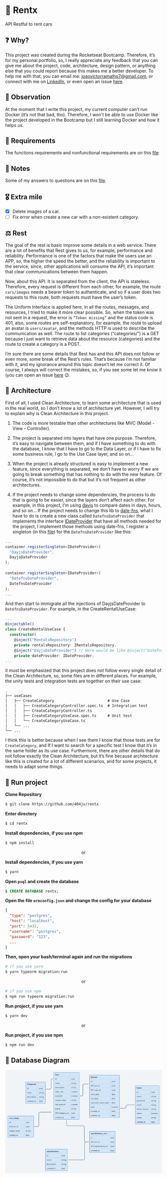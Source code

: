 # 🚗 Rentx
API Restful to rent cars


## ❓ Why?
This project was created during the Rocketseat Bootcamp. Therefore, it’s for my personal portfolio, so, I really appreciate any feedback that you can give me about the project, code, architecture, design pattern, or anything else that you could report because this makes me a better developer. To help me with that, you can email me: [joaovictorramalho7@gmail.com](mailto:joaovictorramalho7@gmail.com), or connect with me on [LinkedIn](https://www.linkedin.com/in/404jv/), or even open an issue [here](https://github.com/404jv/rentx/issues/new).

## 👀 Observation
At the moment that I write this project, my current computer can’t run Docker (it’s not that bad, tho). Therefore, I won't be able to use Docker like the project developed in the Bootcamp but I still learning Docker and how it helps us.

## 🔧 Requirements
The functions requirements and nonfunctional requirements are on this [file](func.md)

## 📃 Notes
Some of my answers to questions are on this [file](caderno.md).

## 🎖 Extra mile
- [X] Delete images of a car.
- [ ] Fix error when create a new car with a non-existent category.

## ⚖ Rest
The goal of the rest is basic improve some details in a web service. There are a lot of benefits that Rest gives to us, for example, performance and reliability. Performance is one of the factors that make the users use an APP, so, the higher the speed the better, and the reliability is important to the service, since, other applications will consume the API, it’s important that clear communications between them happen.

Now, about this API. It is separated from the client, the API is stateless. Therefore, every request is different from each other, for example, the route `cars/images` needs a bearer token to authenticate, and so if a user does two requests to this route, both requests must have the user’s token. 

The Uniform Interface is applied here, in all the routes, messages, and resources, I tried to make it more clear possible. So, when the token was not sent in a request, the error is `“Token missing”` and the status code is 401, also, some routes are self-explanatory, for example, the route to upload an avatar is `users/avatar`, and the methods HTTP is used to describe the communication as well. The route to list categories (“categories/”) is a GET because I just want to retrieve data about the resource (categories) and the route to create a category is a POST. 

I’m sure there are some details that Rest has and this API does not follow or even more, some break of the Rest’s rules. That’s because I’m not familiar with it, and my ignorance around this topic doesn’t let me correct it. Of course, I always will correct the mistakes, so, if you see some let me know it (you can open an issue [here](https://github.com/404jv/rentx/issues/new) 😉.

## 🔨 Architecture
First of all, I used Clean Architecture, to learn some architecture that is used in the real world, so I don’t know a lot of architecture yet. However, I will try to explain why is Clean Architecture in this project.

1. The code is more testable than other architectures like MVC (Model - View - Controller).

2. The project is separated into layers that have one purpose. Therefore, it’s easy to navigate between them, and if I have something to do with the database, I know that I have to go to the Data Layer, or if I have to fix some business rule, I go to the Use Case layer, and so on…

3. When the project is already structured is easy to implement a new feature, since everything is separated, we don’t have to worry if we are going to break something that has nothing to do with the new feature. Of course, it’s not impossible to do that but it’s not frequent as other architectures.

4. If the project needs to change some dependencies, the process to do that is going to be easier, since the layers don’t affect each other. For example, in this project, I’m using [dayjs](src/shared/container/providers/DateProvider/implementations/DayjsDateProvider.ts) to compare dates in days, hours, and so on… If the project needs to change this lib to [date-fns](https://github.com/date-fns/date-fns), what I have to do is create a new class called `DatefnsDateProvider` that implements the interface [IDateProvider](src/shared/container/providers/DateProvider/IDateProvider.ts) that have all methods needed for the project, I implement those methods using date-fns, I register a singleton (in this [file](src/shared/container/providers/index.ts)) for the `DatefnsDateProvider` like this: 

```ts
...
container.registerSingleton<IDateProvider>(
  "DayjsDateProvider",
  DayjsDateProvider
);

container.registerSingleton<IDateProvider>(
  "DatefnsDateProvider",
  DatefnsDateProvider
);
...
```

And then start to immigrate all the injections of DayjsDateProvider to `DatefnsDateProvider`. For example, in the CreateRentalUseCase:

```typescript
...
@injectable()
class CreateRentalUseCase {
  constructor(
    @inject("RentalsRepository")
    private rentalsRepository: IRentalsRepository,
    @inject("DayjsDateProvider") // Here would be like @inject("DatefnsDateProvider")
    private dateProvider: IDateProvider,
...
```
it must be emphasized that this project does not follow every single detail of the Clean Architecture, so, some files are in different places. For example, the unity tests and integration tests are together on their use case:

    .
    ├── useCases
    │   ├── CreateCategory                        # Use Case
    │   │   ├── CreateCategoryController.spec.ts  # Integration test
    │   │   ├── CreateCategoryController.ts
    │   │   ├── CreateCategoryUseCase.spec.ts     # Unit test
    │   │   └── CreateCategoryUseCase.ts
    │   └── ... 
    └── ...

I think this is better because when I see them I know that those tests are for `CreateCategory`, and If I want to search for a specific test I know that it’s in the same folder as its use case. Furthermore, there are other details that do not follow exactly the Clean Architecture, but it’s fine because architecture like this is created for a lot of different scenarios, and for some projects, it needs to adapt some things.

## 🚀 Run project

**Clone Repository**
```bash
$ git clone https://github.com/404jv/rentx
```

**Enter directory**
```bash
$ cd rentx
```

**Install dependencies, if you use npm**
```bash
$ npm install
```

<p align="center">or<p>

**Install dependencies, if you use yarn**
```bash
$ yarn
```

**Open `psql` and create the database**
```sql
$ CREATE DATABASE rentx;
```

**Open the file `ormconfig.json` and change the config for your database**
```json
{
  "type": "postgres",
  "host": "localhost",
  "port": 5432,
  "username": "postgres",
  "password": "123",
  ...
}
```

**Then, open your bash/terminal again and run the migrations**
```bash
# if you use yarn
$ yarn typeorm migration:run
```
<p align="center">or<p>

```bash
# if you use npm
$ npm run typeorm migration:run
```

**Run project, if you use yarn**
```bash
$ yarn dev
```

<p align="center">or<p>

**Run project, if you use npm**
```bash
$ npm run dev
```

## 🔷 Database Diagram
<img src="public/diagram.png" />
